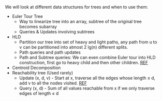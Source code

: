We will look at different data structures for trees and when to use them:
* Euler Tour Tree
  * Way to linearize tree into an array, subtree of the original tree becomes subarray  
  * Queries & Updates involving subtrees
* HLD
  * Partition our tree into set of heavy and light paths, any path from u to v can be partitioned into atmost 2 lg(n) different splits.
  * Path queries and path updates
  * Path and Subtree queries: We can even combine Euler tour into HLD construction, first go to heavy child and then other children. [REF](https://codeforces.com/blog/entry/53170)
* Centroid Decomposition
* Reachability tree (Used rarely)
  * Update (x, d, v) - Start at x, traverse all the edges whose length ≤ d, add v to all the nodes visited. [REF](https://discuss.codechef.com/t/tulips-editorial/12281)
  * Query (x, d) - Sum of all values reachable from x if we only traverse edges of length ≤ d
